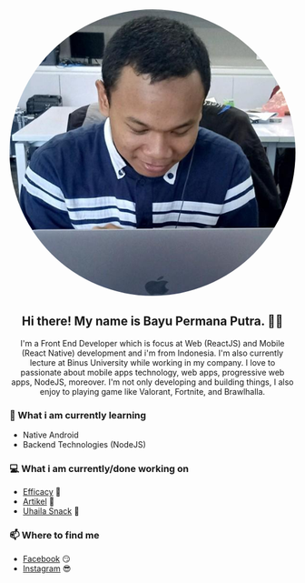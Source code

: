 <!-- ## ![Bayu Permana Putra](assets/profile_picture.jpg) -->
<img src="assets/profile_picture.jpg" style="border-radius: 50%" alt="Profile Picture" />

<h2 align="center">Hi there! My name is Bayu Permana Putra. 👋🤓</h2>
<p style="text-align: center;">I'm a Front End Developer which is focus at Web (ReactJS) and Mobile (React Native) development and i'm from Indonesia. I'm also currently lecture at Binus University while working in my company. I love to passionate about mobile apps technology, web apps, progressive web apps, NodeJS, moreover. I'm not only developing and building things, I also enjoy to playing game like Valorant, Fortnite, and Brawlhalla.</p>

### 📖 What i am currently learning

- Native Android
- Backend Technologies (NodeJS)

### 💻 What i am currently/done working on

- [Efficacy](https://efficacy.now.sh/) 🚀
- [Artikel](https://artikel.now.sh/) 🚀
- [Uhaila Snack](https://uhaila-snack.now.sh/) 🚀

### 📫 Where to find me

- [Facebook](https://facebook.com/bayu.permanaputra.94/) 😏
- [Instagram](https://instagram.com/babaiyu/) 😎
